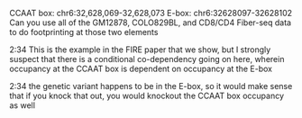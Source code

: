 CCAAT box: chr6:32,628,069-32,628,073
E-box: chr6:32628097-32628102
Can you use all of the GM12878, COLO829BL, and CD8/CD4 Fiber-seq data to do footprinting at those two elements






2:34
This is the example in the FIRE paper that we show, but I strongly suspect that there is a conditional co-dependency going on here, wherein occupancy at the CCAAT box is dependent on occupancy at the E-box






2:34
the genetic variant happens to be in the E-box, so it would make sense that if you knock that out, you would knockout the CCAAT box occupancy as well

